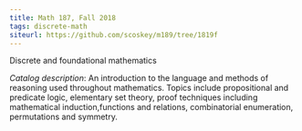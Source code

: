 ```yaml
---
title: Math 187, Fall 2018
tags: discrete-math
siteurl: https://github.com/scoskey/m189/tree/1819f
---
```


Discrete and foundational mathematics<!--more-->

*Catalog description*: An introduction to the language and methods of reasoning used throughout mathematics. Topics include propositional and predicate logic, elementary set theory, proof techniques including mathematical induction,functions and relations, combinatorial enumeration, permutations and symmetry.
